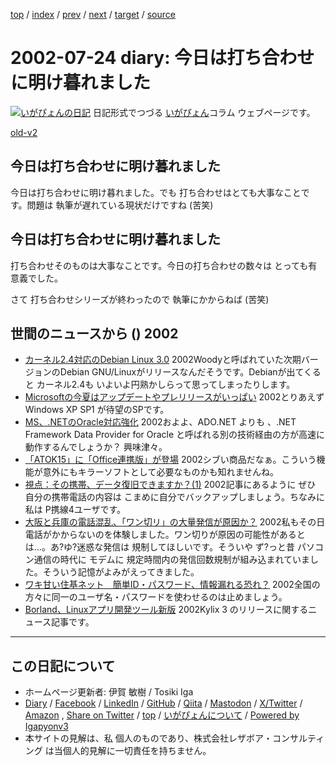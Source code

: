 [top](../index.html) 
 / [index](index.html) 
 / [prev](ig020723.html) 
 / [next](ig020725.html) 
 / [target](https://www.igapyon.jp/igapyon/diary/2002/ig020724.html) 
 / [source](https://github.com/igapyon/diary/blob/master/2002/ig020724.src.md) 

2002-07-24 diary: 今日は打ち合わせに明け暮れました
=====================================================================================================
[![いがぴょんの日記](https://www.igapyon.jp/igapyon/diary/images/iga202308_64.jpg "いがぴょん")](https://www.igapyon.jp/igapyon/diary/memo/memoigapyon.html) 日記形式でつづる [いがぴょん](https://www.igapyon.jp/igapyon/diary/memo/memoigapyon.html)コラム ウェブページです。

[old-v2](ig020724-orig.html)

## 今日は打ち合わせに明け暮れました

今日は打ち合わせに明け暮れました。でも 打ち合わせはとても大事なことです。問題は 執筆が遅れている現状だけですね (苦笑)


## 今日は打ち合わせに明け暮れました

打ち合わせそのものは大事なことです。今日の打ち合わせの数々は とっても有意義でした。

さて 打ち合わせシリーズが終わったので 執筆にかからねば (苦笑)

## 世間のニュースから () 2002

* [カーネル2.4対応のDebian Linux 3.0](http://www.zdnet.co.jp/news/0207/24/nebt_07.html)  2002Woodyと呼ばれていた次期バージョンのDebian GNU/Linuxがリリースなんだそうです。Debianが出てくると カーネル2.4も いよいよ円熟かしらって思ってしまったりします。
* [Microsoftの今夏はアップデートやプレリリースがいっぱい](http://itpro.nikkeibp.co.jp/free/NT/NEWS/20020719/2/)  2002とりあえず Windows XP SP1 が待望のSPです。
* [MS、.NETのOracle対応強化](http://www.zdnet.co.jp/news/0207/24/nebt_12.html)  2002およよ、ADO.NET よりも 、.NET Framework Data Provider for Oracle と呼ばれる別の技術経由の方が高速に動作するんでしょうか？ 興味津々。
* [「ATOK15」に「Office連携版」が登場](http://www.zdnet.co.jp/news/0207/24/njbt_01.html)  2002シブい商品だなぁ。こういう機能が意外にもキラーソフトとして必要なものかも知れませんね。
* [視点：その携帯、データ復旧できますか？(1)](http://biztech.nikkeibp.co.jp/wcs/show/leaf?CID=onair/biztech/shiten/197667)  2002記事にあるように ぜひ 自分の携帯電話の内容は こまめに自分でバックアップしましょう。ちなみに私は P携線4ユーザです。
* [大阪と兵庫の電話混乱、「ワン切リ」の大量発信が原因か？](http://www.mainichi.co.jp/digital/netfile/archive/200207/23-6.html)  2002私もその日電話がかからないのを体験しました。ワン切りが原因の可能性があるとは…。あ?ゆ?迷惑な発信は 規制してほしいです。そういや ず?っと昔 パソコン通信の時代に モデムに 規定時間内の発信回数規制が組み込まれていました。そういう記憶がよみがえってきました。
* [ワキ甘い住基ネット　簡単ID・パスワード、情報漏れる恐れ？](http://www.mainichi.co.jp/digital/network/archive/200207/23/1.html)  2002全国の方々に同一のユーザ名・パスワードを使わせるのは止めましょう。
* [Borland、Linuxアプリ開発ツール新版](http://www.zdnet.co.jp/news/0207/24/nebt_14.html)  2002Kylix 3 のリリースに関するニュース記事です。


----------------------------------------------------------------------------------------------------

## この日記について

* ホームページ更新者: 伊賀 敏樹 / Tosiki Iga
* [Diary](https://www.igapyon.jp/igapyon/diary/) / [Facebook](https://www.facebook.com/igapyon) / [LinkedIn](https://www.linkedin.com/in/toshikiiga) / [GitHub](https://github.com/igapyon) / [Qiita](https://qiita.com/igapyon) / [Mastodon](https://social.vivaldi.net/@igapyon) / [X/Twitter](https://twitter.com/ToshikiIga) / [Amazon](https://www.amazon.co.jp/%E4%BC%8A%E8%B3%80-%E6%95%8F%E6%A8%B9/e/B004LTQWCQ) ,
[Share on Twitter](https://twitter.com/intent/tweet?hashtags=igapyon%2Cdiary%2C%E3%81%84%E3%81%8C%E3%81%B4%E3%82%87%E3%82%93&text=%E4%BB%8A%E6%97%A5%E3%81%AF%E6%89%93%E3%81%A1%E5%90%88%E3%82%8F%E3%81%9B%E3%81%AB%E6%98%8E%E3%81%91%E6%9A%AE%E3%82%8C%E3%81%BE%E3%81%97%E3%81%9F&url=https%3A%2F%2Fwww.igapyon.jp%2Figapyon%2Fdiary%2F2002%2Fig020724.html) / [top](../index.html) / [いがぴょんについて](https://www.igapyon.jp/igapyon/diary/memo/memoigapyon.html) / [Powered by Igapyonv3](https://github.com/igapyon/igapyonv3)
* 本サイトの見解は、私 個人のものであり、株式会社レザボア・コンサルティング は当個人的見解に一切責任を持ちません。 
